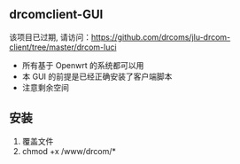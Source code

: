 drcomclient-GUI 
---------------
该项目已过期, 请访问：https://github.com/drcoms/jlu-drcom-client/tree/master/drcom-luci

* 所有基于 Openwrt 的系统都可以用
* 本 GUI 的前提是已经正确安装了客户端脚本
* 注意剩余空间

安装
---------------
  1. 覆盖文件
  2. chmod +x /www/drcom/*
